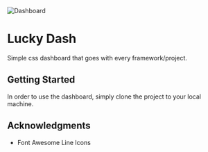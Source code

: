 ![Dashboard](https://user-images.githubusercontent.com/11158157/59389042-acb4ea00-8d6d-11e9-8ef6-bdd3da36e18c.jpg)

# Lucky Dash

Simple css dashboard that goes with every framework/project.

## Getting Started

In order to use the dashboard, simply clone the project to your local machine. 

## Acknowledgments

* Font Awesome Line Icons
